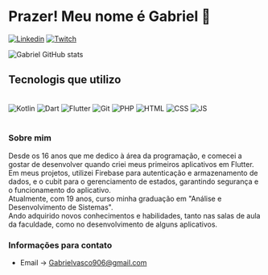 # Prazer! Meu nome é Gabriel 🫡

[![Linkedin](https://img.shields.io/badge/LinkedIn-0077B5?style=for-the-badge&logo=linkedin&logoColor=white)](https://www.linkedin.com/in/gabriel-ferreira-vasconcelos-8b7b11258/)
[![Twitch](https://img.shields.io/badge/Twitch-9146FF?style=for-the-badge&logo=twitch&logoColor=white)](https://img.shields.io/badge/Twitch-9146FF?style=for-the-badge&logo=twitch&logoColor=white) 
<!-- [![Instagram](https://img.shields.io/badge/Instagram-E4405F?style=for-the-badge&logo=instagram&logoColor=white)](https://www.instagram.com/bielz_dev/) -->
![Gabriel GitHub stats](https://github-readme-stats.vercel.app/api?username=GabrielVasco13&show_icons=true&theme=radical) 

## Tecnologis que utilizo


<div style="display: inline_block"><br/>
  <img align="center" alt="Kotlin" src="https://img.shields.io/badge/Kotlin-0095D5?&style=for-the-badge&logo=kotlin&logoColor=white" />
  <img align="center" alt="Dart" src="https://img.shields.io/badge/Dart-0175C2?style=for-the-badge&logo=dart&logoColor=white" />
  <img align="center" alt="Flutter" src="https://img.shields.io/badge/Flutter-02569B?style=for-the-badge&logo=flutter&logoColor=white" />
  <img align="center" alt="Git" src="https://img.shields.io/badge/GIT-E44C30?style=for-the-badge&logo=git&logoColor=white" />
  <img align="center" alt="PHP" src="https://img.shields.io/badge/PHP-777BB4?style=for-the-badge&logo=php&logoColor=white" />
  <img align="center" alt="HTML" src="https://img.shields.io/badge/HTML5-E34F26?style=for-the-badge&logo=html5&logoColor=white" />
  <img align="center" alt="CSS" src="https://img.shields.io/badge/CSS3-1572B6?style=for-the-badge&logo=css3&logoColor=white" />
  <img align="center" alt="JS" src="https://img.shields.io/badge/JavaScript-F7DF1E?style=for-the-badge&logo=javascript&logoColor=black" />
</div><br/>

### Sobre mim
Desde os 16 anos que me dedico à área da programação, e comecei a gostar de desenvolver quando criei meus primeiros aplicativos em Flutter.</br>
Em meus projetos, utilizei Firebase para autenticação e armazenamento de dados, e o cubit para o gerenciamento de estados, garantindo segurança e o funcionamento do aplicativo.</br>
Atualmente, com 19 anos, curso minha graduação em "Análise e Desenvolvimento de Sistemas".</br>
Ando adquirido novos conhecimentos e habilidades, tanto nas salas de aula da faculdade, como no desenvolvimento de alguns aplicativos.

### Informações para contato

- Email -> Gabrielvasco906@gmail.com 
